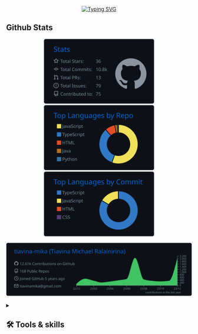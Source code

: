 <p align="center">
  <!-- Typing SVG by DenverCoder1 - https://github.com/DenverCoder1/readme-typing-svg -->
  <a href="https://git.io/typing-svg">
    <img src="https://readme-typing-svg.demolab.com?font=Fira+Code&pause=1000&random=false&width=435&lines=Full-stack+developer;7%2B+years+of+coding+experience;From+Madagascar+(mg)" alt="Typing SVG" />
  </a>
</p>


  
## Github Stats
<p align="center">
<img width="300" src="https://raw.githubusercontent.com/tiavina-mika/tiavina-mika/master/profile-summary-card-output/github_dark/3-stats.svg">
<img width="300" src="https://raw.githubusercontent.com/tiavina-mika/tiavina-mika/master/profile-summary-card-output/github_dark/1-repos-per-language.svg">
<img width="300" src="https://raw.githubusercontent.com/tiavina-mika/tiavina-mika/master/profile-summary-card-output/github_dark/2-most-commit-language.svg">
</p>
<p align="center">

<img width="900" src="https://raw.githubusercontent.com/tiavina-mika/tiavina-mika/master/profile-summary-card-output/github_dark/0-profile-details.svg">
  
</p>

<details> 
  <summary><h2>🛠️ Tools & skills</h2></summary>
  <!-- Some badges are from https://github.com/Ileriayo/markdown-badges -->

  <h3>👨‍💻 Programming and Markup Languages</h3>
  <p>
     <a href="#"><img alt="PHP" src="https://img.shields.io/badge/PHP-%20php?logo=php&logoColor=%23fff&color=%23777BB4"></a>
      <a href="#"><img alt="Javascript" src="https://img.shields.io/badge/Javascript-%20js?logo=javascript&logoColor=%23fff&color=%23F7DF1E"></a>
      <a href="#"><img alt="TypeScript" src="https://img.shields.io/badge/TypeScript-%20ts?logo=typescript&logoColor=%23fff&color=%233178C6"></a>
      <a href="#"><img alt="Python" src="https://img.shields.io/badge/Python-%20py?logo=python&logoColor=%23fff&color=%233776AB"></a>
      <a href="#"><img alt="HTML" src="https://img.shields.io/badge/HTML-%20html?logo=html5&logoColor=%23fff&color=%23E34F26"></a>
      <a href="#"><img alt="CSS" src="https://img.shields.io/badge/CSS-%20css?logo=css3&logoColor=%23fff&color=%231572B6"></a>
  </p>
</details>

